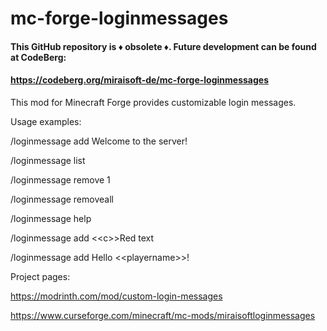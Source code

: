 # mc-forge-loginmessages

#### This GitHub repository is :diamonds: obsolete :diamonds:. Future development can be found at CodeBerg:
#### https://codeberg.org/miraisoft-de/mc-forge-loginmessages

This mod for Minecraft Forge provides customizable login messages.

Usage examples:

/loginmessage add Welcome to the server!

/loginmessage list

/loginmessage remove 1

/loginmessage removeall

/loginmessage help

/loginmessage add &lt;&lt;c&gt;&gt;Red text

/loginmessage add Hello &lt;&lt;playername&gt;&gt;!

Project pages:

https://modrinth.com/mod/custom-login-messages

https://www.curseforge.com/minecraft/mc-mods/miraisoftloginmessages
